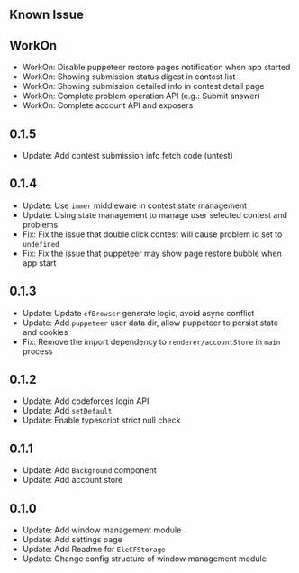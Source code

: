 ## Known Issue

## WorkOn

- WorkOn: Disable puppeteer restore pages notification when app started
- WorkOn: Showing submission status digest in contest list
- WorkOn: Showing submission detailed info in contest detail page
- WorkOn: Complete problem operation API (e.g.: Submit answer)
- WorkOn: Complete account API and exposers

## 0.1.5

- Update: Add contest submission info fetch code (untest)

## 0.1.4

- Update: Use `immer` middleware in contest state management
- Update: Using state management to manage user selected contest and problems
- Fix: Fix the issue that double click contest will cause problem id set to `undefined`
- Fix: Fix the issue that puppeteer may show page restore bubble when app start

## 0.1.3

- Update: Update `cfBrowser` generate logic, avoid async conflict
- Update: Add `puppeteer` user data dir, allow puppeteer to persist state and cookies
- Fix: Remove the import dependency to `renderer/accountStore` in `main` process

## 0.1.2

- Update: Add codeforces login API
- Update: Add `setDefault`
- Update: Enable typescript strict null check

## 0.1.1

- Update: Add `Background` component
- Update: Add account store

## 0.1.0

- Update: Add window management module
- Update: Add settings page
- Update: Add Readme for `EleCFStorage`
- Update: Change config structure of window management module